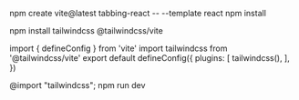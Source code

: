 npm create vite@latest tabbing-react -- --template react 
npm install

npm install tailwindcss @tailwindcss/vite


import { defineConfig } from 'vite'
import tailwindcss from '@tailwindcss/vite'
export default defineConfig({
  plugins: [
    tailwindcss(),
  ],
})


@import "tailwindcss";
npm run dev
